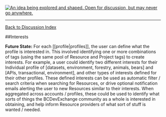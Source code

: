<a rel="research" href="https://github.com/BCDevExchange/docs/wiki/Project-States"><img alt="An idea being explored and shaped. Open for discussion, but may never go anywhere." style="border-width:0" src="https://img.shields.io/badge/BCDevExchange-Research-red.svg" title="An idea being explored and shaped. Open for discussion, but may never go anywhere." /></a>

---
[Back to Discussion Index](../discussion_index.md)


##Interests 

**Future State:** For each [[profile|profiles]], the user can define what the profile is interested in. This involved identifying one or more combinations of tags (using the same pool of Resource and Project tags) to create interests. For example, a user could identify two different interests for their Individual profile of [datasets, environment, forestry, animals, bears] and [APIs, transactional, environment], and other types of interests defined for their other profiles. These defined interests can be used as automatic filter / search criteria when searching for Resources, or drive optional notification emails alerting the user to new Resources similar to their interests. When aggregated across accounts / profiles, these could be used to identify what sorts of things the BCDevExchange community as a whole is interested in obtaining, and help inform Resource providers of what sort of stuff is wanted / needed.
